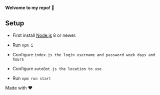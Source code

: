 **Welvome to my repo! 🎉**

## Setup

- First install [Node.js](https://nodejs.org/en/) 8 or newer.

- Run `npm i`

- Configure `index.js the login username and password week days and hours`

- Configure `autoBot.js the location to use`

- Run `npm run start`

Made with ❤️